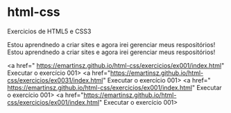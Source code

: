 # html-css
 Exercicios de HTML5 e CSS3 

 Estou aprendnedo a criar sites e agora irei gerenciar meus respositórios!   Estou aprendnedo a criar sites e agora irei gerenciar meus respositórios!  

 <a href=" https://emartinsz.github.io/html-css/exercicios/ex001/index.html" Executar o exercício 001> <a href="https://emartinsz.github.io/html-css/exercicios/ex0031/index.html" Executar o exercício 001> <a href=" https://emartinsz.github.io/html-css/exercicios/ex001/index.html" Executar o exercício 001> <a href="https://emartinsz.github.io/html-css/exercicios/ex001/index.html" Executar o exercício 001>